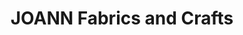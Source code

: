 ---
title: "JOANN Fabrics and Crafts"
url: /middleton-market-place/joann-fabrics-and-crafts/
shop: Basteln
---